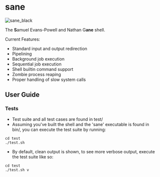 # sane

![sane_black](https://dl.dropboxusercontent.com/u/38237647/Screen%20Shot%202016-10-03%20at%2010.16.42%20AM.png)

The **S**amuel Evans-Powell and Nathan G**ane** shell.

Current Features:
- Standard input and output redirection
- Pipelining
- Background job execution
- Sequential job execution
- Shell builtin command support
- Zombie process reaping
- Proper handling of slow system calls

## User Guide
### Tests
- Test suite and all test cases are found in test/
- Assuming you've built the shell and the 'sane' executable is found in bin/,
you can execute the test suite by running:
 ```
 cd test
 ./test.sh
 ```
- By default, clean output is shown, to see more verbose output, execute the
test suite like so:
```
cd test
./test.sh v
```
